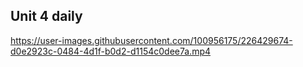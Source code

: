 ## Unit 4 daily


https://user-images.githubusercontent.com/100956175/226429674-d0e2923c-0484-4d1f-b0d2-d1154c0dee7a.mp4

